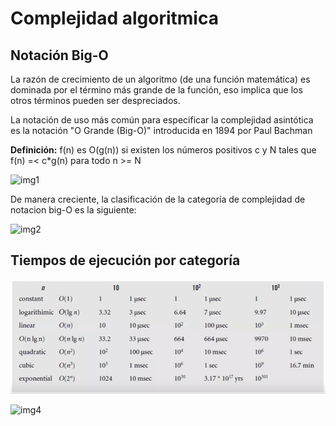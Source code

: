 # Complejidad algoritmica

## Notación Big-O

La razón de crecimiento de un algoritmo (de una función matemática) es dominada por el término más grande de la función, eso implica que los otros términos pueden ser despreciados.

La notación de uso más común para especificar la complejidad asintótica es la notación "O Grande (Big-O)" introducida en 1894 por Paul Bachman

**Definición:** f(n) es O(g(n)) si existen los números positivos c y N tales que f(n) =< c*g(n) para todo n >= N

![img1](https://venus.cs.qc.cuny.edu/~mfried/cs313/bigo.png)

De manera creciente, la clasificación de la categoría de complejidad de notacion big-O es la siguiente: 

![img2](https://images.squarespace-cdn.com/content/51e97622e4b001fd0a6bba71/1521928168525-QM8F87Q76TVYKLO33A0N/Big%2BO%2BNotation%2BSummary.jpg?content-type=image%2Fjpeg)

## Tiempos de ejecución por categoría

![img3](imagenes/runtime.png)

![img4](https://www.cdn.geeksforgeeks.org/wp-content/uploads/mypic.png)

